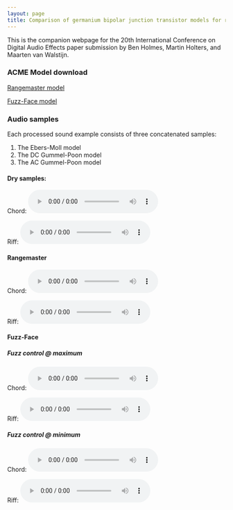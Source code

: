 ```yaml
---
layout: page
title: Comparison of germanium bipolar junction transistor models for real-time circuit simulation
---
```

This is the companion webpage for the 20th International Conference on Digital Audio Effects paper submission  by Ben Holmes, Martin Holters, and Maarten van Walstijn.

### ACME Model download
<a href="{{ site.baseurl }}/models/rangemaster.jl">Rangemaster model</a>

<a href="{{ site.baseurl }}/models/rangemaster.jl">Fuzz-Face model</a>

### Audio samples

Each processed sound example consists of three concatenated samples:

1. The Ebers-Moll model
2. The DC Gummel-Poon model
3. The AC Gummel-Poon model

#### Dry samples:

Chord:
<audio controls>
  <source src="{{ site.baseurl }}/audio/dry/chord.wav" type="audio/wav">
Your browser does not support the audio element.
</audio>

Riff:
<audio controls>
  <source src="{{ site.baseurl }}/audio/dry/riff.wav" type="audio/wav">
Your browser does not support the audio element.
</audio>

#### Rangemaster

Chord:
<audio controls>
  <source src="{{ site.baseurl }}/audio/rangemaster/chord-concatonate.wav" type="audio/wav">
Your browser does not support the audio element.
</audio>

Riff:
<audio controls>
  <source src="{{ site.baseurl }}/audio/rangemaster/riff-concatonate.wav" type="audio/wav">
Your browser does not support the audio element.
</audio>

#### Fuzz-Face

##### Fuzz control @ maximum

Chord:
<audio controls>
  <source src="{{ site.baseurl }}/audio/fuzzface/max-fuzz/chord-concatonate.wav" type="audio/wav">
Your browser does not support the audio element.
</audio>

Riff:
<audio controls>
  <source src="{{ site.baseurl }}/audio/fuzzface/max-fuzz/riff-concatonate.wav" type="audio/wav">
Your browser does not support the audio element.
</audio>

##### Fuzz control @ minimum

Chord:
<audio controls>
  <source src="{{ site.baseurl }}/audio/fuzzface/min-fuzz/chord-concatonate.wav" type="audio/wav">
Your browser does not support the audio element.
</audio>

Riff:
<audio controls>
  <source src="{{ site.baseurl }}/audio/fuzzface/min-fuzz/riff-concatonate.wav" type="audio/wav">
Your browser does not support the audio element.
</audio>
